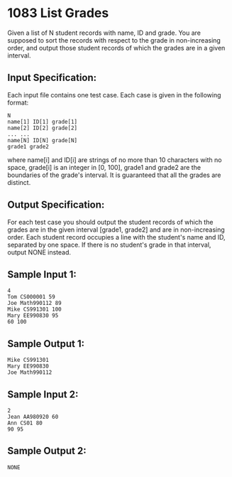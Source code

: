 # 1083 List Grades
Given a list of N student records with name, ID and grade. You are supposed to sort the records with respect to the grade in non-increasing order, and output those student records of which the grades are in a given interval.

## Input Specification:
Each input file contains one test case. Each case is given in the following format:

    N
    name[1] ID[1] grade[1]
    name[2] ID[2] grade[2]
    ... ...
    name[N] ID[N] grade[N]
    grade1 grade2

where name[i] and ID[i] are strings of no more than 10 characters with no space, grade[i] is an integer in [0, 100], grade1 and grade2 are the boundaries of the grade's interval. It is guaranteed that all the grades are distinct.

## Output Specification:
For each test case you should output the student records of which the grades are in the given interval [grade1, grade2] and are in non-increasing order. Each student record occupies a line with the student's name and ID, separated by one space. If there is no student's grade in that interval, output NONE instead.

## Sample Input 1:
    4
    Tom CS000001 59
    Joe Math990112 89
    Mike CS991301 100
    Mary EE990830 95
    60 100

## Sample Output 1:
    Mike CS991301
    Mary EE990830
    Joe Math990112

## Sample Input 2:
    2
    Jean AA980920 60
    Ann CS01 80
    90 95

## Sample Output 2:
    NONE